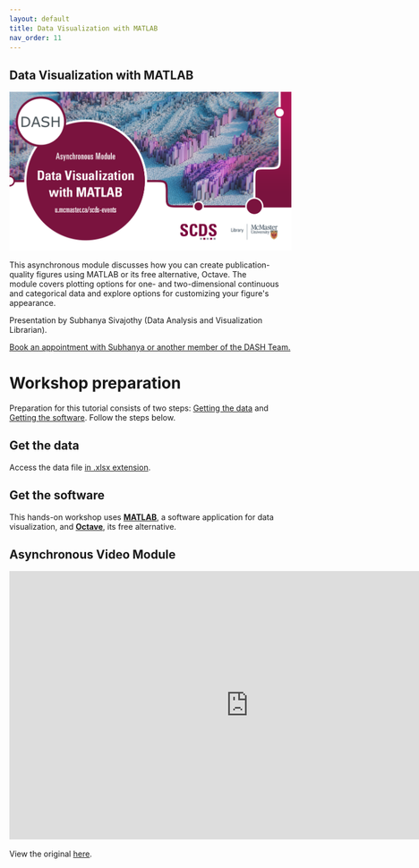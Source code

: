 ```yaml
---
layout: default
title: Data Visualization with MATLAB
nav_order: 11
---
```


## Data Visualization with MATLAB

<img src="assets/img/Matlab-Final.png" alt="Workshop Title Slide" width="720">

This asynchronous module discusses how you can create publication-quality figures using MATLAB or its free alternative, Octave. The module covers plotting options for one- and two-dimensional continuous and categorical data and explore options for customizing your figure's appearance. 

Presentation by Subhanya Sivajothy (Data Analysis and Visualization Librarian).

[Book an appointment with Subhanya or another member of the DASH Team.](https://library.mcmaster.ca/services/dash)

# Workshop preparation 

Preparation for this tutorial consists of two steps: [Getting the data](#get-the-data) and [Getting the software](#get-the-software). Follow the steps below. 
  
## Get the data
Access the data file [in .xlsx extension](https://mcmasteru365-my.sharepoint.com/:f:/g/personal/littvs_mcmaster_ca/EsD3ng2kvL9OqNGogNshky4BmAGqsCRixEDZpdFhheR-VA?e=lMjuNh).

## Get the software
This hands-on workshop uses [**MATLAB**](https://matlab.mathworks.com/), a software application for data visualization, and [**Octave**](https://octave.org/), its free alternative. 

## Asynchronous Video Module

<iframe height="480" width="853" allowfullscreen frameborder=0 src="https://echo360.ca/media/577394b6-26b8-4a6a-a8b1-7ba39a358693/public"></iframe>

View the original [here](https://echo360.ca/media/577394b6-26b8-4a6a-a8b1-7ba39a358693/public). 
